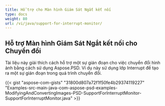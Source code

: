 ```yaml
---
title: Hỗ trợ cho Màn hình Giám Sát Ngắt kết nối
type: docs
weight: 80
url: /vi/java/support-for-interrupt-monitor/
---
```


## **Hỗ trợ Màn hình Giám Sát Ngắt kết nối cho Chuyển đổi**
Tài liệu này giải thích cách hỗ trợ một sự gián đoạn cho việc chuyển đổi hình ảnh bằng cách sử dụng Aspose.PSD. Ví dụ này sử dụng lớp Interrupt để tạo ra một sự gián đoạn trong quá trình chuyển đổi.



{{< gist "aspose-com-gists" "31800d807a72f1f50fe4b29374119227" "Examples-src-main-java-com-aspose-psd-examples-ModifyingAndConvertingImages-PSD-SupportForInterruptMonitor-SupportForInterruptMonitor.java" >}}
